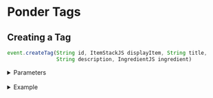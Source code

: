 # Ponder Tags

## Creating a Tag

```js
event.createTag(String id, ItemStackJS displayItem, String title, 
                String description, IngredientJS ingredient)
```

<details>
<summary>Parameters</summary>

Parameter   |   Description     | Example
---:        | :---              | :---
id          |   the tag name    |   "kubejs:getting_started"
displayItem |   the icon        |   "minecraft:paper"
title       |   the title       |   "Getting Started"
description |   the description |   "This is a description"
ingredient  |   default item(s) |   ["minecraft:paper", "minecraft:apple", ...]

</details>
<br>
<details>
<summary>Example</summary>

```js
event.createTag("kubejs:getting_started", "minecraft:paper", "Getting started.", "We ponder now!", [
                    "minecraft:paper",
                    "minecraft:apple",
                    "minecraft:emerald_block",
                ]
);
```

Preview of the result:
![Preview of the result](https://github.com/AlmostReliable/ponderjs-forge/wiki/previews/ponder_index.gif)

</details>
</details>
